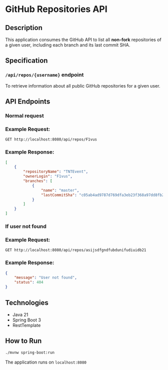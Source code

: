 # GitHub Repositories API

## Description
This application consumes the GitHub API to list all **non-fork** repositories of a given user, including each branch and its last commit SHA.

## Specification
### `/api/repos/{username}` endpoint
To retrieve information about all public GitHub repositories for a given user.

## API Endpoints

### **Normal request**

### Example Request:
```http
GET http://localhost:8080/api/repos/F1vus
```
### Example Response:
```json
[
    {
        "repositoryName": "TNTEvent",
        "ownerLogin": "F1vus",
        "branches": [
            {
                "name": "master",
                "lastCommitSha": "c05ab4ad9787d769dfa3eb23f368a97dd8fb24a3"
            }
        ]
    }
]
```

### **If user not found**

### Example Request:
```http
GET http://localhost:8080/api/repos/asijsdfgndfubdunifudiuidb21
```
### Example Response:
```json
{
    "message": "User not found",
    "status": 404
}
```

## Technologies
- Java 21
- Spring Boot 3
- RestTemplate

## How to Run
```bash
./mvnw spring-boot:run
```
The application runs on `localhost:8080`
